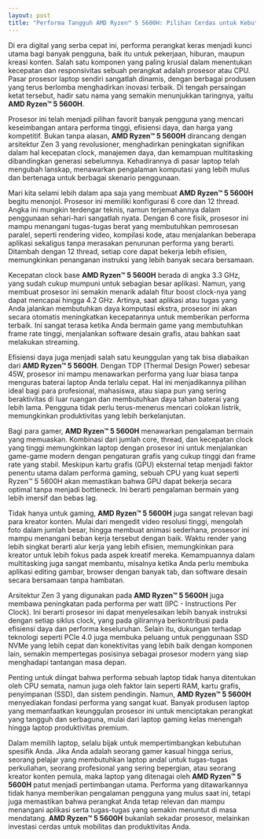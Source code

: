 ```yaml
---
layout: post
title: "Performa Tangguh AMD Ryzen™ 5 5600H: Pilihan Cerdas untuk Kebutuhan Anda"
---
```


Di era digital yang serba cepat ini, performa perangkat keras menjadi kunci utama bagi banyak pengguna, baik itu untuk pekerjaan, hiburan, maupun kreasi konten. Salah satu komponen yang paling krusial dalam menentukan kecepatan dan responsivitas sebuah perangkat adalah prosesor atau CPU. Pasar prosesor laptop sendiri sangatlah dinamis, dengan berbagai produsen yang terus berlomba menghadirkan inovasi terbaik. Di tengah persaingan ketat tersebut, hadir satu nama yang semakin menunjukkan taringnya, yaitu **AMD Ryzen™ 5 5600H**.

Prosesor ini telah menjadi pilihan favorit banyak pengguna yang mencari keseimbangan antara performa tinggi, efisiensi daya, dan harga yang kompetitif. Bukan tanpa alasan, **AMD Ryzen™ 5 5600H** dirancang dengan arsitektur Zen 3 yang revolusioner, menghadirkan peningkatan signifikan dalam hal kecepatan clock, manajemen daya, dan kemampuan multitasking dibandingkan generasi sebelumnya. Kehadirannya di pasar laptop telah mengubah lanskap, menawarkan pengalaman komputasi yang lebih mulus dan bertenaga untuk berbagai skenario penggunaan.

Mari kita selami lebih dalam apa saja yang membuat **AMD Ryzen™ 5 5600H** begitu menonjol. Prosesor ini memiliki konfigurasi 6 core dan 12 thread. Angka ini mungkin terdengar teknis, namun terjemahannya dalam penggunaan sehari-hari sangatlah nyata. Dengan 6 core fisik, prosesor ini mampu menangani tugas-tugas berat yang membutuhkan pemrosesan paralel, seperti rendering video, kompilasi kode, atau menjalankan beberapa aplikasi sekaligus tanpa merasakan penurunan performa yang berarti. Ditambah dengan 12 thread, setiap core dapat bekerja lebih efisien, memungkinkan penanganan instruksi yang lebih banyak secara bersamaan.

Kecepatan clock base **AMD Ryzen™ 5 5600H** berada di angka 3.3 GHz, yang sudah cukup mumpuni untuk sebagian besar aplikasi. Namun, yang membuat prosesor ini semakin menarik adalah fitur boost clock-nya yang dapat mencapai hingga 4.2 GHz. Artinya, saat aplikasi atau tugas yang Anda jalankan membutuhkan daya komputasi ekstra, prosesor ini akan secara otomatis meningkatkan kecepatannya untuk memberikan performa terbaik. Ini sangat terasa ketika Anda bermain game yang membutuhkan frame rate tinggi, menjalankan software desain grafis, atau bahkan saat melakukan streaming.

Efisiensi daya juga menjadi salah satu keunggulan yang tak bisa diabaikan dari **AMD Ryzen™ 5 5600H**. Dengan TDP (Thermal Design Power) sebesar 45W, prosesor ini mampu menawarkan performa yang luar biasa tanpa menguras baterai laptop Anda terlalu cepat. Hal ini menjadikannya pilihan ideal bagi para profesional, mahasiswa, atau siapa pun yang sering beraktivitas di luar ruangan dan membutuhkan daya tahan baterai yang lebih lama. Pengguna tidak perlu terus-menerus mencari colokan listrik, memungkinkan produktivitas yang lebih berkelanjutan.

Bagi para gamer, **AMD Ryzen™ 5 5600H** menawarkan pengalaman bermain yang memuaskan. Kombinasi dari jumlah core, thread, dan kecepatan clock yang tinggi memungkinkan laptop dengan prosesor ini untuk menjalankan game-game modern dengan pengaturan grafis yang cukup tinggi dan frame rate yang stabil. Meskipun kartu grafis (GPU) eksternal tetap menjadi faktor penentu utama dalam performa gaming, sebuah CPU yang kuat seperti Ryzen™ 5 5600H akan memastikan bahwa GPU dapat bekerja secara optimal tanpa menjadi bottleneck. Ini berarti pengalaman bermain yang lebih imersif dan bebas lag.

Tidak hanya untuk gaming, **AMD Ryzen™ 5 5600H** juga sangat relevan bagi para kreator konten. Mulai dari mengedit video resolusi tinggi, mengolah foto dalam jumlah besar, hingga membuat animasi sederhana, prosesor ini mampu menangani beban kerja tersebut dengan baik. Waktu render yang lebih singkat berarti alur kerja yang lebih efisien, memungkinkan para kreator untuk lebih fokus pada aspek kreatif mereka. Kemampuannya dalam multitasking juga sangat membantu, misalnya ketika Anda perlu membuka aplikasi editing gambar, browser dengan banyak tab, dan software desain secara bersamaan tanpa hambatan.

Arsitektur Zen 3 yang digunakan pada **AMD Ryzen™ 5 5600H** juga membawa peningkatan pada performa per watt (IPC - Instructions Per Clock). Ini berarti prosesor ini dapat menyelesaikan lebih banyak instruksi dengan setiap siklus clock, yang pada gilirannya berkontribusi pada efisiensi daya dan performa keseluruhan. Selain itu, dukungan terhadap teknologi seperti PCIe 4.0 juga membuka peluang untuk penggunaan SSD NVMe yang lebih cepat dan konektivitas yang lebih baik dengan komponen lain, semakin mempertegas posisinya sebagai prosesor modern yang siap menghadapi tantangan masa depan.

Penting untuk diingat bahwa performa sebuah laptop tidak hanya ditentukan oleh CPU semata, namun juga oleh faktor lain seperti RAM, kartu grafis, penyimpanan (SSD), dan sistem pendingin. Namun, **AMD Ryzen™ 5 5600H** menyediakan fondasi performa yang sangat kuat. Banyak produsen laptop yang memanfaatkan keunggulan prosesor ini untuk menciptakan perangkat yang tangguh dan serbaguna, mulai dari laptop gaming kelas menengah hingga laptop produktivitas premium.

Dalam memilih laptop, selalu bijak untuk mempertimbangkan kebutuhan spesifik Anda. Jika Anda adalah seorang gamer kasual hingga serius, seorang pelajar yang membutuhkan laptop andal untuk tugas-tugas perkuliahan, seorang profesional yang sering bepergian, atau seorang kreator konten pemula, maka laptop yang ditenagai oleh **AMD Ryzen™ 5 5600H** patut menjadi pertimbangan utama. Performa yang ditawarkannya tidak hanya memberikan pengalaman pengguna yang mulus saat ini, tetapi juga memastikan bahwa perangkat Anda tetap relevan dan mampu menangani aplikasi serta tugas-tugas yang semakin menuntut di masa mendatang. **AMD Ryzen™ 5 5600H** bukanlah sekadar prosesor, melainkan investasi cerdas untuk mobilitas dan produktivitas Anda.
